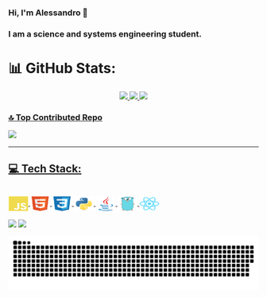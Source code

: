 ### Hi, I'm Alessandro 👋
### I am a science and systems engineering student.
   # 📊 GitHub Stats:

 <div align="center">
    <a href="https://github.com/AlessandroHI">
    <img height="180em" src="https://github-readme-stats.vercel.app/api?username=AlessandroHi&theme=tokyonight&hide_border=false&include_all_commits=false&count_private=false"/>
    <img height="180em" src="https://github-readme-stats.vercel.app/api/top-langs/?username=AlessandroHI&layout=compact&langs_count=7&theme=tokyonight](https://github-readme-streak-stats.herokuapp.com/?user=AlessandroHi&theme=tokyonight&hide_border=false"/>
       <img height="180em" src="https://github-readme-stats.vercel.app/api/top-langs/?username=AlessandroHi&theme=tokyonight&hide_border=false&include_all_commits=false&count_private=false&layout=compact"/>
  </div>
   
### 🔝 Top Contributed Repo
![](https://github-contributor-stats.vercel.app/api?username=AlessandroHi&limit=5&theme=tokyonight&combine_all_yearly_contributions=true)
    <hr/>
## 💻 Tech Stack:
  <div style="display: inline_block"><br>
    <img align="center" alt="Rafa-Js" height="30" width="40" src="https://raw.githubusercontent.com/devicons/devicon/master/icons/javascript/javascript-plain.svg">
    <img align="center" alt="Rafa-HTML" height="30" width="40" src="https://raw.githubusercontent.com/devicons/devicon/master/icons/html5/html5-original.svg">
    <img align="center" alt="Rafa-CSS" height="30" width="40" src="https://raw.githubusercontent.com/devicons/devicon/master/icons/css3/css3-original.svg">
    <img align="center" alt="Rafa-Python" height="30" width="40" src="https://raw.githubusercontent.com/devicons/devicon/master/icons/python/python-original.svg">
    <img align="center" alt="Rafa-Python" height="30" width="40" src="https://raw.githubusercontent.com/devicons/devicon/master/icons/java/java-original.svg">
    <img align="center" alt="Rafa-Goland" height="30" width="40" src="https://raw.githubusercontent.com/devicons/devicon/master/icons/go/go-original.svg">
    <img align="center" alt="Rafa-React" height="30" width="40" src="https://raw.githubusercontent.com/devicons/devicon/master/icons/react/react-original.svg">
  </div><br>
    
  <div> 
    <a href = "mailto:ivanalessadroh@gmail.com"><img src="https://img.shields.io/badge/-Gmail-%23333?style=for-the-badge&logo=gmail&logoColor=white" target="_blank"></a>
    <a href="https://www.linkedin.com/in/alessandro-hilario/" target="_blank"><img src="https://img.shields.io/badge/-LinkedIn-%230077B5?style=for-the-badge&logo=linkedin&logoColor=white" target="_blank"></a> 
    
  </div>

  ![Snake animation](https://github.com/AlessandroHI/AlessandroHI/blob/output/github-contribution-grid-snake.svg)

 

<!-- Proudly created with GPRM ( https://gprm.itsvg.in ) -->
